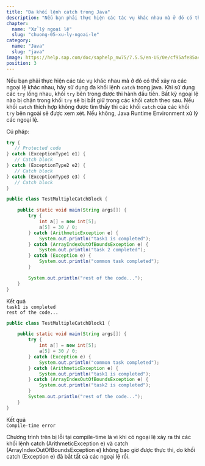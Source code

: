 ```yaml
---
title: "Đa khối lệnh catch trong Java"
description: "Nếu bạn phải thực hiện các tác vụ khác nhau mà ở đó có thể xảy ra các ngoại lệ khác nhau, hãy sử dụng đa khối lệnh catch trong java, bài này chúng ta cùng nhau tìm hiểu về đa khối lệnh catch trong java"
chapter:
  name: "Xử lý ngoại lệ"
  slug: "chuong-05-xu-ly-ngoai-le"
category:
  name: "Java"
  slug: "java"
image: https://help.sap.com/doc/saphelp_nw75/7.5.5/en-US/0e/cf95afe85a470193719866cabd50db/loioc52db5d8c14148c2adec3d36716dea51_LowRes.png
position: 3
---
```


Nếu bạn phải thực hiện các tác vụ khác nhau mà ở đó có thể xảy ra các ngoại lệ khác nhau, hãy sử dụng đa khối lệnh `catch` trong java. Khi sử dụng các `try` lồng nhau, khối `try` bên trong được thi hành đầu tiên. Bất kỳ ngoại lệ nào bị chặn trong khối `try` sẽ bị bắt giữ trong các khối catch theo sau. Nếu khối `catch` thích hợp không được tìm thấy thì các khối `catch` của các khối `try` bên ngoài sẽ được xem xét. Nếu không, Java Runtime Environment xử lý các ngoại lệ.

Cú pháp:

```java
try {
   // Protected code
} catch (ExceptionType1 e1) {
   // Catch block
} catch (ExceptionType2 e2) {
   // Catch block
} catch (ExceptionType3 e3) {
   // Catch block
}
```

<content-example />

```java
public class TestMultipleCatchBlock {

    public static void main(String args[]) {
        try {
            int a[] = new int[5];
            a[5] = 30 / 0;
        } catch (ArithmeticException e) {
            System.out.println("task1 is completed");
        } catch (ArrayIndexOutOfBoundsException e) {
            System.out.println("task 2 completed");
        } catch (Exception e) {
            System.out.println("common task completed");
        }

        System.out.println("rest of the code...");
    }
}
```

<div class="window">
  <div class="window-header">
    <div class="action-buttons"></div>
    <span class="title-popup">Kết quả</span>
  </div>
  <div class="window-body">
    <code>task1 is completed</code><br/>
    <code>rest of the code...</code>
  </div>
</div>

<content-example />

```java
public class TestMultipleCatchBlock1 {

    public static void main(String args[]) {
        try {
            int a[] = new int[5];
            a[5] = 30 / 0;
        } catch (Exception e) {
            System.out.println("common task completed");
        } catch (ArithmeticException e) {
            System.out.println("task1 is completed");
        } catch (ArrayIndexOutOfBoundsException e) {
            System.out.println("task2 is completed");
        }
        System.out.println("rest of the code...");
    }
}
```

<div class="window">
  <div class="window-header">
    <div class="action-buttons"></div>
    <span class="title-popup">Kết quả</span>
  </div>
  <div class="window-body">
    <code>Compile-time error</code>
  </div>
</div>

Chương trình trên bị lỗi tại compile-time là vì khi có ngoại lệ xảy ra thì các khối lệnh catch (ArithmeticException e) và catch (ArrayIndexOutOfBoundsException e) không bao giờ được thực thi, do khối catch (Exception e) đã bắt tất cả các ngoại lệ rồi.
